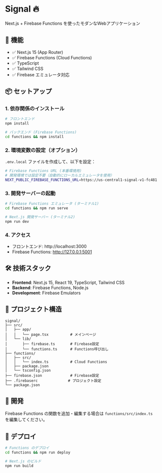 # Signal 🔥

Next.js + Firebase Functions を使ったモダンなWebアプリケーション

## 🚀 機能

- ✅ Next.js 15 (App Router)
- ✅ Firebase Functions (Cloud Functions)
- ✅ TypeScript
- ✅ Tailwind CSS
- ✅ Firebase エミュレータ対応

## 📦 セットアップ

### 1. 依存関係のインストール

```bash
# フロントエンド
npm install

# バックエンド (Firebase Functions)
cd functions && npm install
```

### 2. 環境変数の設定（オプション）

`.env.local` ファイルを作成して、以下を設定：

```bash
# Firebase Functions URL (本番環境用)
# 開発環境では設定不要（自動的にローカルエミュレータを使用）
NEXT_PUBLIC_FIREBASE_FUNCTIONS_URL=https://us-central1-signal-v1-fc481.cloudfunctions.net
```

### 3. 開発サーバーの起動

```bash
# Firebase Functions エミュレータ (ターミナル1)
cd functions && npm run serve

# Next.js 開発サーバー (ターミナル2)
npm run dev
```

### 4. アクセス

- フロントエンド: http://localhost:3000
- Firebase Functions: http://127.0.0.1:5001

## 🛠️ 技術スタック

- **Frontend**: Next.js 15, React 19, TypeScript, Tailwind CSS
- **Backend**: Firebase Functions, Node.js
- **Development**: Firebase Emulators

## 📁 プロジェクト構造

```
signal/
├── src/
│   ├── app/
│   │   └── page.tsx          # メインページ
│   └── lib/
│       ├── firebase.ts       # Firebase設定
│       └── functions.ts      # Functions呼び出し
├── functions/
│   ├── src/
│   │   └── index.ts          # Cloud Functions
│   ├── package.json
│   └── tsconfig.json
├── firebase.json             # Firebase設定
├── .firebaserc              # プロジェクト設定
└── package.json
```

## 🔧 開発

Firebase Functions の関数を追加・編集する場合は `functions/src/index.ts` を編集してください。

## 🚀 デプロイ

```bash
# Functions のデプロイ
cd functions && npm run deploy

# Next.js のビルド
npm run build
```


